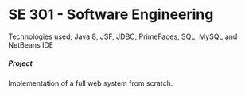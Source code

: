 # SE 301 - Software Engineering
Technologies used; Java 8, JSF, JDBC, PrimeFaces, SQL, MySQL and NetBeans IDE
##### Project
Implementation of a full web system from scratch.
